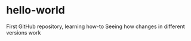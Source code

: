 # hello-world
First GitHub repository, learning how-to
Seeing how changes in different versions work
